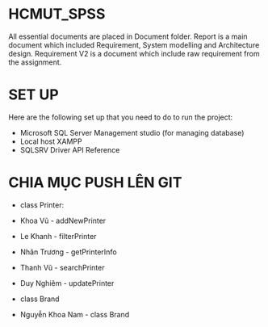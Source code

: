 # HCMUT_SPSS

All essential documents are placed in Document folder. Report is a main document which included Requirement, System modelling
and Architecture design. Requirement V2 is a document which include raw requirement from the assignment.

# SET UP

Here are the following set up that you need to do to run the project:

- Microsoft SQL Server Management studio (for managing database)
- Local host XAMPP
- SQLSRV Driver API Reference

# CHIA MỤC PUSH LÊN GIT

* class Printer:

- Khoa Vũ - addNewPrinter
- Le Khanh - filterPrinter
- Nhân Trương - getPrinterInfo
- Thanh Vũ - searchPrinter
- Duy Nghiêm -  updatePrinter

- class Brand

- Nguyễn Khoa Nam - class Brand
